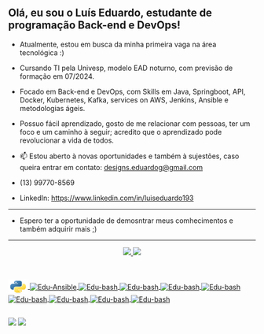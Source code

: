 ## Olá, eu sou o Luís Eduardo, estudante de programação Back-end e DevOps!
- Atualmente, estou em busca da minha primeira vaga na área tecnológica :)
- Cursando TI pela Univesp, modelo EAD noturno, com previsão de formação em 07/2024.
- Focado em Back-end e DevOps, com Skills em Java, Springboot, API, Docker, Kubernetes, Kafka, services on AWS, Jenkins, Ansible e metodologias ágeis.

- Possuo fácil aprendizado, gosto de me relacionar com pessoas, ter um foco e um caminho à seguir; acredito que o aprendizado pode revolucionar a vida de todos.
 
- 📫 Estou aberto à novas oportunidades e também à sujestões, caso queira entrar em contato: designs.eduardog@gmail.com 
- (13) 99770-8569 
- LinkedIn: https://www.linkedin.com/in/luiseduardo193
-----------------------------------------------------------------------------------------------------------------------------------------------------
-  Espero ter a oportunidade de demosntrar meus comhecimentos e também adquirir mais ;)
-----------------------------------------------------------------------------------------------------------------------------------------------------

<div align="center">
  <a href="https://github.com/TCLxEdu17">
  <img height="180em" src="https://github-readme-stats.vercel.app/api?username=TCLxEdu17&show_icons=true&theme=clean&include_all_commits=true&count_private=true"/>
  <img height="180em" src="https://github-readme-stats.vercel.app/api/top-langs/?username=TCLxEdu17&layout=compact&langs_count=7&theme=clean"/>
</div>

## 
<div style="display: inline_block"><br>
  
  <img align="center" alt="Rafa-Python" height="30" width="40" src="https://raw.githubusercontent.com/devicons/devicon/master/icons/python/python-original.svg">
  <img align="center" alt="Edu-Ansible" height="30" width="40" src="https://cdn.jsdelivr.net/gh/devicons/devicon/icons/ansible/ansible-original.svg" />
  <img align="center" alt="Edu-bash" height="30" width="40" src="https://cdn.jsdelivr.net/gh/devicons/devicon/icons/bash/bash-original.svg" />
  <img align="center" alt="Edu-bash" height="30" width="40" src="https://cdn.jsdelivr.net/gh/devicons/devicon/icons/docker/docker-plain-wordmark.svg" />
  <img align="center" alt="Edu-bash" height="30" width="40" src="https://cdn.jsdelivr.net/gh/devicons/devicon/icons/java/java-original-wordmark.svg" />
  <img align="center" alt="Edu-bash" height="30" width="40" src="https://cdn.jsdelivr.net/gh/devicons/devicon/icons/jenkins/jenkins-plain.svg" />
  <img align="center" alt="Edu-bash" height="30" width="40" src="https://cdn.jsdelivr.net/gh/devicons/devicon/icons/mysql/mysql-original-wordmark.svg" />
  <img align="center" alt="Edu-bash" height="30" width="40" src="https://cdn.jsdelivr.net/gh/devicons/devicon/icons/pandas/pandas-original-wordmark.svg" />
  <img align="center" alt="Edu-bash" height="30" width="40" src="https://cdn.jsdelivr.net/gh/devicons/devicon/icons/spring/spring-plain-wordmark.svg" />
  <img align="center" alt="Edu-bash" height="30" width="40" src="https://cdn.jsdelivr.net/gh/devicons/devicon/icons/amazonwebservices/amazonwebservices-original-wordmark.svg" />
                                  
</div>
  
  ##
<div> 
  <a href = "mailto:designs.eduardog@gmail.com"><img src="https://img.shields.io/badge/-Gmail-%23333?style=for-the-badge&logo=gmail&logoColor=white" target="_blank"></a>
  <a href="https://www.linkedin.com/in/luiseduardo193-45875016a" target="_blank"><img src="https://img.shields.io/badge/-LinkedIn-%230077B5?style=for-the-badge&logo=linkedin&logoColor=white" target="_blank"></a> 
</div>
